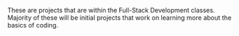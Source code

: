 These are projects that are within the Full-Stack Development classes. Majority of these will be initial projects that work on learning more about the basics of coding. 
